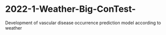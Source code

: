 # 2022-1-Weather-Big-ConTest-
Development of vascular disease occurrence prediction model according to weather
